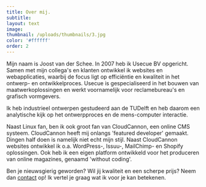 ```yaml
---
title: Over mij.
subtitle:
layout: text
image:
thumbnail: /uploads/thumbnails/3.jpg
color: '#ffffff'
order: 2
---
```



Mijn naam is Joost van der Schee. In 2007 heb ik Usecue BV opgericht. Samen met mijn collega's en klanten ontwikkel ik websites en webapplicaties, waarbij de focus ligt op effici&euml;ntie en kwaliteit in het ontwerp- en ontwikkelproces. Usecue is gespecialiseerd in het bouwen van maatwerkoplossingen en werkt voornamelijk voor reclamebureau's en grafisch vormgevers. 

Ik heb industrieel ontwerpen gestudeerd aan de TUDelft en heb daarom een analytische kijk op het ontwerpproces en de mens-computer interactie.

Naast Linux fan, ben ik ook groot fan van CloudCannon, een online CMS systeem. CloudCannon heeft mij onlangs 'featured developer' gemaakt. Dingen half doen is namelijk niet echt mijn stijl. Naast CloudCannon websites ontwikkel ik o.a. WordPress-, Issuu-, MailChimp- en Shopify oplossingen. Ook heb ik een eigen platform ontwikkeld voor het produceren van online magazines, genaamd 'without coding'. 

Ben je nieuwsgierig geworden? Wil jij kwaliteit en een scherpe prijs? Neem dan [contact](/contact) op! Ik vertel je graag wat ik voor je kan betekenen.